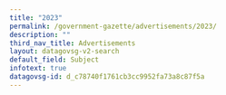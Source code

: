 ```yaml
---
title: "2023"
permalink: /government-gazette/advertisements/2023/
description: ""
third_nav_title: Advertisements
layout: datagovsg-v2-search
default_field: Subject
infotext: true
datagovsg-id: d_c78740f1761cb3cc9952fa73a8c87f5a
---
```

